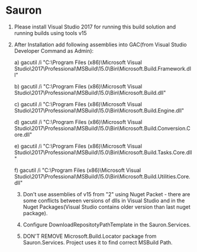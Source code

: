 # Sauron

1) Please install Visual Studio 2017 for running this build solution and running builds using tools v15
2) After Installation add following assemblies into GAC(from Visual Studio Developer Command as Admin):

	a) gacutil /i "C:\Program Files (x86)\Microsoft Visual Studio\2017\Professional\MSBuild\15.0\Bin\Microsoft.Build.Framework.dll"

	b) gacutil /i "C:\Program Files (x86)\Microsoft Visual Studio\2017\Professional\MSBuild\15.0\Bin\Microsoft.Build.dll"

	c) gacutil /i "C:\Program Files (x86)\Microsoft Visual Studio\2017\Professional\MSBuild\15.0\Bin\Microsoft.Build.Engine.dll"

	d) gacutil /i "C:\Program Files (x86)\Microsoft Visual Studio\2017\Professional\MSBuild\15.0\Bin\Microsoft.Build.Conversion.Core.dll"

	e) gacutil /i "C:\Program Files (x86)\Microsoft Visual Studio\2017\Professional\MSBuild\15.0\Bin\Microsoft.Build.Tasks.Core.dll"

	f) gacutil /i "C:\Program Files (x86)\Microsoft Visual Studio\2017\Professional\MSBuild\15.0\Bin\Microsoft.Build.Utilities.Core.dll"

	3) Don't use assemblies of v15 from "2" using Nuget Packet - there are some conflicts between versions of dlls in 
	Visual Studio and in the Nuget Packages(Visual Studio contains older version than last nuget package).

	4) Configure DownloadRepositotyPathTemplate in the Sauron.Services.

	5) DON'T REMOVE Microsoft.Build.Locator package from Sauron.Services. Project uses it to find correct MSBuild Path.